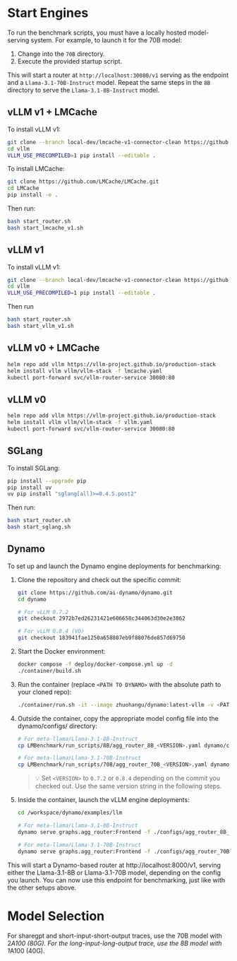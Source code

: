 # Start Engines

To run the benchmark scripts, you must have a locally hosted model-serving system. For example, to launch it for the 70B model:

1. Change into the `70B` directory.
1. Execute the provided startup script.

This will start a router at `http://localhost:30080/v1` serving as the endpoint and a `Llama-3.1-70B-Instruct` model.
Repeat the same steps in the `8B` directory to serve the `Llama-3.1-8B-Instruct` model.

## vLLM v1 + LMCache

To install vLLM v1:

```bash
git clone --branch local-dev/lmcache-v1-connector-clean https://github.com/ApostaC/vllm.git
cd vllm
VLLM_USE_PRECOMPILED=1 pip install --editable .
```

To install LMCache:

```bash
git clone https://github.com/LMCache/LMCache.git  
cd LMCache  
pip install -e .
```

Then run:

```bash
bash start_router.sh
bash start_lmcache_v1.sh
```

## vLLM v1

To install vLLM v1:

```bash
git clone --branch local-dev/lmcache-v1-connector-clean https://github.com/ApostaC/vllm.git
cd vllm
VLLM_USE_PRECOMPILED=1 pip install --editable .
```

Then run

```bash
bash start_router.sh
bash start_vllm_v1.sh
```

## vLLM v0 + LMCache

```bash
helm repo add vllm https://vllm-project.github.io/production-stack
helm install vllm vllm/vllm-stack -f lmcache.yaml
kubectl port-forward svc/vllm-router-service 30080:80
```

## vLLM v0

```bash
helm repo add vllm https://vllm-project.github.io/production-stack
helm install vllm vllm/vllm-stack -f vllm.yaml
kubectl port-forward svc/vllm-router-service 30080:80
```

## SGLang

To install SGLang:

```bash
pip install --upgrade pip
pip install uv
uv pip install "sglang[all]>=0.4.5.post2"
```

Then run:

```bash
bash start_router.sh
bash start_sglang.sh
```

## Dynamo

To set up and launch the Dynamo engine deployments for benchmarking:
1. Clone the repository and check out the specific commit:
    ```bash
    git clone https://github.com/ai-dynamo/dynamo.git
    cd dynamo

    # For vLLM 0.7.2
    git checkout 2972b7ed26231421e606658c344063d30e2e3862
    
    # For vLLM 0.8.4 (V0)
    git checkout 183941fae1250a658807eb9f88076de857d69750
    ```

2. Start the Docker environment:
    ```bash
    docker compose -f deploy/docker-compose.yml up -d
    ./container/build.sh
    ```

3. Run the container (replace `<PATH TO DYNAMO>` with the absolute path to your cloned repo):
    ```bash
    ./container/run.sh -it --image zhuohangu/dynamo:latest-vllm -v <PATH TO DYNAMO>:/workspace/dynamo
    ```

4. Outside the container, copy the appropriate model config file into the dynamo/configs/ directory:
    ```bash
    # For meta-llama/Llama-3.1-8B-Instruct
    cp LMBenchmark/run_scripts/8B/agg_router_8B_<VERSION>.yaml dynamo/configs/

    # For meta-llama/Llama-3.1-70B-Instruct
    cp LMBenchmark/run_scripts/70B/agg_router_70B_<VERSION>.yaml dynamo/configs/
    ```

    > 💡 Set `<VERSION>` to `0.7.2` or `0.8.4` depending on the commit you checked out. Use the same version string in the following steps.

5. Inside the container, launch the vLLM engine deployments:
    ```bash
    cd /workspace/dynamo/examples/llm
    
    # For meta-llama/Llama-3.1-8B-Instruct
    dynamo serve graphs.agg_router:Frontend -f ./configs/agg_router_8B_<VERSION>.yaml

    # For meta-llama/Llama-3.1-70B-Instruct
    dynamo serve graphs.agg_router:Frontend -f ./configs/agg_router_70B_<VERSION>.yaml
    ```

This will start a Dynamo-based router at http://localhost:8000/v1, serving either the Llama-3.1-8B or Llama-3.1-70B model, depending on the config you launch. You can now use this endpoint for benchmarking, just like with the other setups above.

# Model Selection

For sharegpt and short-input-short-output traces, use the 70B model with 2*A100 (80G). For the long-input-long-output trace, use the 8B model with 1*A100 (40G).
